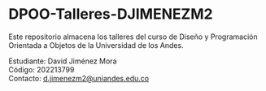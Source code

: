 # DPOO-Talleres-DJIMENEZM2

Este repositorio almacena los talleres del curso de Diseño y Programación Orientada a Objetos de la Universidad de los Andes.  

Estudiante: David Jiménez Mora  
Código: 202213799  
Contacto: d.jimenezm2@uniandes.edu.co
